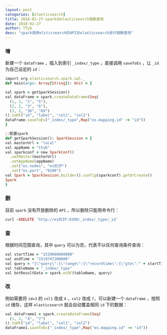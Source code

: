 ```yaml
---
layout: post
categories: [elasticsearch]
title: 2018-02-27-spark对elasticsearch增删查改
date: 2018-02-27
author: TTyb
desc: "spark调用elsticsearch的API对elasticsearch进行增删查改"
---
```



### 增

新建一个 `dataframe` ，插入到索引 `_index/_type` ，直接调用 `saveToEs` ，让 `_id` 为自己设定的 `id`：

~~~ruby
import org.elasticsearch.spark.sql._
def main(args: Array[String]): Unit = {

val spark = getSparkSession()
val dataFrame = spark.createDataFrame(Seq(
  (1, 1, "2", "5"),
  (2, 2, "3", "6"),
  (3, 2, "36", "69")
)).toDF("id", "label", "col1", "col2")
dataFrame.saveToEs("_index/_type",Map("es.mapping.id" -> "id"))
}

//配置spark
def getSparkSession(): SparkSession = {
val masterUrl = "local"
val appName = "ttyb"
val sparkconf = new SparkConf()
  .setMaster(masterUrl)
  .setAppName(appName)
  .set("es.nodes", "es的IP")
  .set("es.port", "9200")
val Spark = SparkSession.builder().config(sparkconf).getOrCreate()
Spark
}
~~~

### 删

目前 `spark` 没有开放删除的 `API` ，所以删除只能用命令行：

~~~ruby
curl -XDELETE 'http://es的IP:9200/_index/_type/_id'
~~~

### 查

根据时间范围查询，其中 `query` 可以为空，代表不以任何查询条件查询：

~~~ruby
val startTime = "1519660800000"
val endTime = "1519747200000"
val query = "{\"query\":{\"range\":{\"recordtime\":{\"gte\":" + startTime + ",\"lte\":" + endTime + "}}}}"
val tableName = "_index/_type"
val botResultData = spark.esDF(tableName, query)
~~~

### 改

例如需要将 `id=3` 的 `col1` 改成 `4` ，`col2` 改成 `7`，可以新建一个 `dataframe` ，按照 `id` 储存，这样 `elasticsearch` 就会自动覆盖相同 `id` 下的数据：

~~~ruby
val dataFrame1 = spark.createDataFrame(Seq(
  (3, 2, "4", "7")
)).toDF("id", "label", "col1", "col2")
dataFrame1.saveToEs("_index/_type",Map("es.mapping.id" -> "id"))
~~~